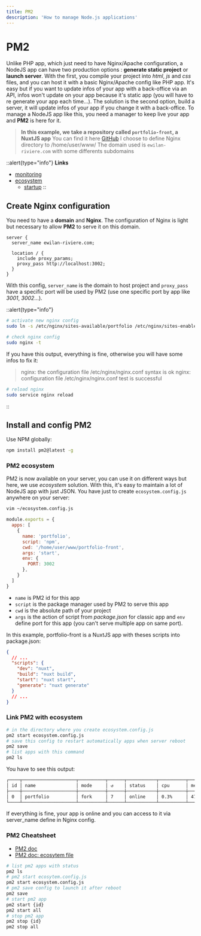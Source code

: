 ```yaml
---
title: PM2
description: 'How to manage Node.js applications'
---
```


# PM2

Unlike PHP app, which just need to have Nginx/Apache configuration, a NodeJS app can have two production options : **generate static project** or **launch server**. With the first, you compile your project into *html*, *js* and *css* files, and you can host it with a basic Nginx/Apache config like PHP app. It's easy but if you want to update infos of your app with a back-office via an API, infos won't update on your app because it's static app (you will have to re generate your app each time...). The solution is the second option, build a server, it will update infos of your app if you change it with a back-office. To manage a NodeJS app like this, you need a manager to keep live your app and **PM2** is here for it.

> **In this example, we take a repository called `portfolio-front`, a NuxtJS app**
> You can find it here [GitHub](https://github.com/ewilan-riviere/portfolio-front)
> I choose to define Nginx directory to /home/user/www/
> The domain used is `ewilan-riviere.com` with some differents subdomains

::alert{type="info"}
**Links**
>
- [monitoring](https://pm2.keymetrics.io/docs/usage/monitoring/)
- [ecosystem](https://pm2.keymetrics.io/docs/usage/application-declaration/)
  - [startup](https://pm2.keymetrics.io/docs/usage/startup/)
::

## Create Nginx configuration

You need to have a **domain** and **Nginx**. The configuration of Nginx is light but necessary to allow **PM2** to serve it on this domain.

```nginx{2,6} [/etc/nginx/sites-available/portfolio]
server {
  server_name ewilan-riviere.com;

  location / {
    include proxy_params;
    proxy_pass http://localhost:3002;
  }
}
```

With this config, `server_name` is the domain to host project and `proxy_pass` have a specific port will be used by PM2 (use one specific port by app like *3001*, *3002*...).

::alert{type="info"}
```bash
# activate new nginx config
sudo ln -s /etc/nginx/sites-available/portfolio /etc/nginx/sites-enabled
```

```bash
# check nginx config
sudo nginx -t
```

If you have this output, everything is fine, otherwise you will have some infos to fix it:

> nginx: the configuration file /etc/nginx/nginx.conf syntax is ok
> nginx: configuration file /etc/nginx/nginx.conf test is successful

```bash
# reload nginx
sudo service nginx reload
```
::

## Install and config PM2

Use NPM globally:

```bash
npm install pm2@latest -g
```

### PM2 ecosystem

PM2 is now available on your server, you can use it on different ways but here, we use *ecosystem* solution. With this, it's easy to maintain a lot of NodeJS app with just JSON. You have just to create `ecosystem.config.js` anywhere on your server:

```bash
vim ~/ecosystem.config.js
```

```js
module.exports = {
  apps: [
    {
      name: 'portfolio',
      script: 'npm',
      cwd: '/home/user/www/portfolio-front',
      args: 'start',
      env: {
        PORT: 3002
      },
    }
  ]
}
```

- `name` is PM2 id for this app
- `script` is the package manager used by PM2 to serve this app
- `cwd` is the absolute path of your project
- `args` is the action of script from *package.json* for classic app and `env` define port for this app (you can't serve multiple app on same port).

In this example, portfolio-front is a NuxtJS app with theses scripts into package.json:

```json title="/home/user/www/portfolio-front/package.json"
{
  // ...
  "scripts": {
    "dev": "nuxt",
    "build": "nuxt build",
    "start": "nuxt start",
    "generate": "nuxt generate"
  }
  // ...
}
```

### Link PM2 with ecosystem

```bash
# in the directory where you create ecosystem.config.js
pm2 start ecosystem.config.js
# save this config to restart automatically apps when server reboot
pm2 save
# list apps with this command
pm2 ls
```

You have to see this output:

```bash
┌────┬────────────────────┬──────────┬──────┬───────────┬──────────┬──────────┐
│ id │ name               │ mode     │ ↺    │ status    │ cpu      │ memory   │
├────┼────────────────────┼──────────┼──────┼───────────┼──────────┼──────────┤
│ 0  │ portfolio          │ fork     │ 7    │ online    │ 0.3%     │ 47.2mb   │
└────┴────────────────────┴──────────┴──────┴───────────┴──────────┴──────────┘
```

If everything is fine, your app is online and you can access to it via server_name define in Nginx config.

### PM2 Cheatsheet

- [PM2 doc](https://pm2.keymetrics.io/docs/usage/pm2-doc-single-page/)
- [PM2 doc: ecosytem file](https://pm2.keymetrics.io/docs/usage/application-declaration/)

```bash
# list pm2 apps with status
pm2 ls
# pm2 start ecosytem.config.js
pm2 start ecosystem.config.js
# pm2 save config to launch it after reboot
pm2 save
# start pm2 app
pm2 start {id}
pm2 start all
# stop pm2 app
pm2 stop {id}
pm2 stop all
```
